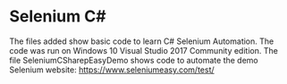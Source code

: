 # Selenium C#
The files added show basic code to learn C# Selenium Automation. The code was run on Windows 10 Visual Studio 2017 Community edition.
The file SeleniumCSharepEasyDemo shows code to automate the demo Selenium website: https://www.seleniumeasy.com/test/
